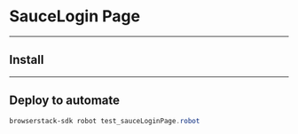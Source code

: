 # SauceLogin Page

---

## Install

---

## Deploy to automate
````powershell
browserstack-sdk robot test_sauceLoginPage.robot
````
